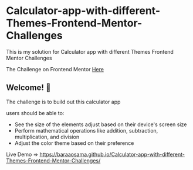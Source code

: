 # Calculator-app-with-different-Themes-Frontend-Mentor-Challenges

This is my solution for Calculator app with different Themes Frontend Mentor Challenges

The Challenge on Frontend Mentor [Here](https://www.frontendmentor.io/challenges/calculator-app-9lteq5N29)

## Welcome! 👋
The challenge is to build out this calculator app


users should be able to:

- See the size of the elements adjust based on their device's screen size
- Perform mathematical operations like addition, subtraction, multiplication, and division
- Adjust the color theme based on their preference

Live Demo => https://baraaosama.github.io/Calculator-app-with-different-Themes-Frontend-Mentor-Challenges/


